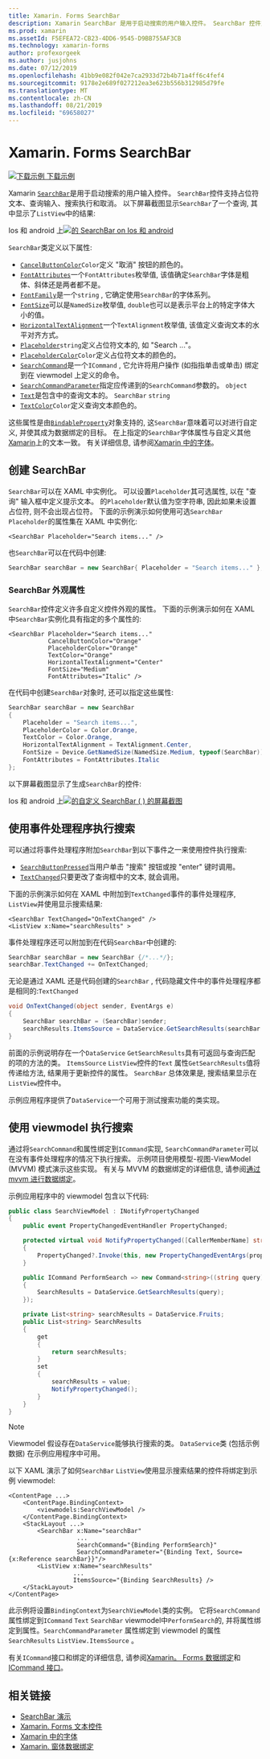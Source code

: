 ```yaml
---
title: Xamarin. Forms SearchBar
description: Xamarin SearchBar 是用于启动搜索的用户输入控件。 SearchBar 控件支持占位符文本、查询输入、执行和取消。 本文介绍如何使用 XAML 和代码中的 SearchBar。
ms.prod: xamarin
ms.assetId: F5EFEA72-CB23-4DD6-9545-D9BB755AF3CB
ms.technology: xamarin-forms
author: profexorgeek
ms.author: jusjohns
ms.date: 07/12/2019
ms.openlocfilehash: 41bb9e082f042e7ca2933d72b4b71a4ff6c4fef4
ms.sourcegitcommit: 9178e2e689f027212ea3e623b556b312985d79fe
ms.translationtype: MT
ms.contentlocale: zh-CN
ms.lasthandoff: 08/21/2019
ms.locfileid: "69658027"
---
```

# <a name="xamarinforms-searchbar"></a>Xamarin. Forms SearchBar

[![下载示例](~/media/shared/download.png) 下载示例](https://docs.microsoft.com/samples/xamarin/xamarin-forms-samples/userinterface-searchbardemos/)

Xamarin [`SearchBar`](xref:Xamarin.Forms.SearchBar)是用于启动搜索的用户输入控件。 `SearchBar`控件支持占位符文本、查询输入、搜索执行和取消。 以下屏幕截图显示`SearchBar`了一个查询, 其中显示了`ListView`中的结果:

Ios 和 android 上[![的 SearchBar on Ios 和 android](searchbar-images/device-searchbars-cropped.png "SearchBar") ](searchbar-images/device-searchbars.png#lightbox "IOS 和 Android 上的 SearchBar")

`SearchBar`类定义以下属性:

* [`CancelButtonColor`](xref:Xamarin.Forms.SearchBar.CancelButtonColor)`Color`定义 "取消" 按钮的颜色的。
* [`FontAttributes`](xref:Xamarin.Forms.SearchBar.FontAttributes)一个`FontAttributes`枚举值, 该值确定`SearchBar`字体是粗体、斜体还是两者都不是。
* [`FontFamily`](xref:Xamarin.Forms.SearchBar.FontFamily)是一个`string` , 它确定使用`SearchBar`的字体系列。
* [`FontSize`](xref:Xamarin.Forms.SearchBar.FontSize)可以是`NamedSize`枚举值, `double`也可以是表示平台上的特定字体大小的值。
* [`HorizontalTextAlignment`](xref:Xamarin.Forms.SearchBar.HorizontalTextAlignment)一个`TextAlignment`枚举值, 该值定义查询文本的水平对齐方式。
* [`Placeholder`](xref:Xamarin.Forms.SearchBar.Placeholder)`string`定义占位符文本的, 如 "Search ..."。
* [`PlaceholderColor`](xref:Xamarin.Forms.SearchBar.PlaceholderColor)`Color`定义占位符文本的颜色的。
* [`SearchCommand`](xref:Xamarin.Forms.SearchBar.SearchCommand)是一个`ICommand` , 它允许将用户操作 (如指指单击或单击) 绑定到在 viewmodel 上定义的命令。
* [`SearchCommandParameter`](xref:Xamarin.Forms.SearchBar.SearchCommandParameter)指定应传递到的`SearchCommand`参数的。 `object`
* [`Text`](xref:Xamarin.Forms.SearchBar.Text)是包含中的查询文本的。 `SearchBar` `string`
* [`TextColor`](xref:Xamarin.Forms.SearchBar.TextColor)`Color`定义查询文本颜色的。

这些属性是由[`BindableProperty`](xref:Xamarin.Forms.BindableProperty)对象支持的, 这`SearchBar`意味着可以对进行自定义, 并使其成为数据绑定的目标。 在上指定的`SearchBar`字体属性与自定义其他[Xamarin](~/xamarin-forms/user-interface/text/index.md)上的文本一致。 有关详细信息, 请参阅[Xamarin 中的字体](~/xamarin-forms/user-interface/text/fonts.md)。

## <a name="create-a-searchbar"></a>创建 SearchBar

`SearchBar`可以在 XAML 中实例化。 可以设置`Placeholder`其可选属性, 以在 "查询" 输入框中定义提示文本。 的`Placeholder`默认值为空字符串, 因此如果未设置占位符, 则不会出现占位符。 下面的示例演示如何使用可选`SearchBar` `Placeholder`的属性集在 XAML 中实例化:

```xaml
<SearchBar Placeholder="Search items..." />
```

也`SearchBar`可以在代码中创建:

```csharp
SearchBar searchBar = new SearchBar{ Placeholder = "Search items..." };
```

### <a name="searchbar-appearance-properties"></a>SearchBar 外观属性

`SearchBar`控件定义许多自定义控件外观的属性。 下面的示例演示如何在 XAML 中`SearchBar`实例化具有指定的多个属性的:

```xaml
<SearchBar Placeholder="Search items..."
           CancelButtonColor="Orange"
           PlaceholderColor="Orange"
           TextColor="Orange"
           HorizontalTextAlignment="Center"
           FontSize="Medium"
           FontAttributes="Italic" />
```

在代码中创建`SearchBar`对象时, 还可以指定这些属性:

```csharp
SearchBar searchBar = new SearchBar
{
    Placeholder = "Search items...",
    PlaceholderColor = Color.Orange,
    TextColor = Color.Orange,
    HorizontalTextAlignment = TextAlignment.Center,
    FontSize = Device.GetNamedSize(NamedSize.Medium, typeof(SearchBar)),
    FontAttributes = FontAttributes.Italic
};
```

以下屏幕截图显示了生成`SearchBar`的控件:

Ios 和 android 上[![的自定义 SearchBar (](searchbar-images/device-searchbars-styled-cropped.png "ios 和 android 自定义 SearchBar") ) 的屏幕截图](searchbar-images/device-searchbars-styled.png#lightbox "IOS 和 Android 上的自定义 SearchBar")

## <a name="perform-a-search-with-event-handlers"></a>使用事件处理程序执行搜索

可以通过将事件处理程序附加`SearchBar`到以下事件之一来使用控件执行搜索:

* [`SearchButtonPressed`](xref:Xamarin.Forms.SearchBar.SearchButtonPressed)当用户单击 "搜索" 按钮或按 "enter" 键时调用。
* [`TextChanged`](xref:Xamarin.Forms.SearchBar.TextChanged)只要更改了查询框中的文本, 就会调用。

下面的示例演示如何在 XAML 中附加到`TextChanged`事件的事件处理程序, `ListView`并使用显示搜索结果:

```xaml
<SearchBar TextChanged="OnTextChanged" />
<ListView x:Name="searchResults" >
```

事件处理程序还可以附加到在代码`SearchBar`中创建的:

```csharp
SearchBar searchBar = new SearchBar {/*...*/};
searchBar.TextChanged += OnTextChanged;
```

无论是通过 XAML 还是代码创建的`SearchBar` , 代码隐藏文件中的事件处理程序都是相同的:`TextChanged`

```csharp
void OnTextChanged(object sender, EventArgs e)
{
    SearchBar searchBar = (SearchBar)sender;
    searchResults.ItemsSource = DataService.GetSearchResults(searchBar.Text);
}
```

前面的示例说明存在一个`DataService` `GetSearchResults`具有可返回与查询匹配的项的方法的类。 `ItemsSource` `ListView`控件的`Text` 属性`GetSearchResults`值将传递给方法, 结果用于更新控件的属性。 `SearchBar` 总体效果是, 搜索结果显示在`ListView`控件中。

示例应用程序提供了`DataService`一个可用于测试搜索功能的类实现。

## <a name="perform-a-search-using-a-viewmodel"></a>使用 viewmodel 执行搜索

通过将`SearchCommand`和属性绑定到`ICommand`实现, `SearchCommandParameter`可以在没有事件处理程序的情况下执行搜索。 示例项目使用模型-视图-ViewModel (MVVM) 模式演示这些实现。 有关与 MVVM 的数据绑定的详细信息, 请参阅[通过 mvvm 进行数据绑定](~/xamarin-forms/xaml/xaml-basics/data-bindings-to-mvvm.md)。

示例应用程序中的 viewmodel 包含以下代码:

```csharp
public class SearchViewModel : INotifyPropertyChanged
{
    public event PropertyChangedEventHandler PropertyChanged;

    protected virtual void NotifyPropertyChanged([CallerMemberName] string propertyName = "")
    {
        PropertyChanged?.Invoke(this, new PropertyChangedEventArgs(propertyName));
    }

    public ICommand PerformSearch => new Command<string>((string query) =>
    {
        SearchResults = DataService.GetSearchResults(query);
    });

    private List<string> searchResults = DataService.Fruits;
    public List<string> SearchResults
    {
        get
        {
            return searchResults;
        }
        set
        {
            searchResults = value;
            NotifyPropertyChanged();
        }
    }
}
```

> [!NOTE]
> Viewmodel 假设存在`DataService`能够执行搜索的类。 `DataService`类 (包括示例数据) 在示例应用程序中可用。

以下 XAML 演示了如何`SearchBar` `ListView`使用显示搜索结果的控件将绑定到示例 viewmodel:

```xaml
<ContentPage ...>
    <ContentPage.BindingContext>
        <viewmodels:SearchViewModel />
    </ContentPage.BindingContext>
    <StackLayout ...>
        <SearchBar x:Name="searchBar"
                   ...
                   SearchCommand="{Binding PerformSearch}"
                   SearchCommandParameter="{Binding Text, Source={x:Reference searchBar}}"/>
        <ListView x:Name="searchResults"
                  ...
                  ItemsSource="{Binding SearchResults} />
    </StackLayout>
</ContentPage>
```

此示例将设置`BindingContext`为`SearchViewModel`类的实例。 它将`SearchCommand`属性绑定到`ICommand` `Text` `SearchBar` viewmodel中`PerformSearch`的, 并将属性绑定到属性。`SearchCommandParameter` 属性绑定到 viewmodel 的属性`SearchResults` `ListView.ItemsSource` 。

有关`ICommand`接口和绑定的详细信息, 请参阅[Xamarin。 Forms 数据绑定](~/xamarin-forms/app-fundamentals/data-binding/index.md)和[ICommand 接口](~/xamarin-forms/app-fundamentals/data-binding/commanding.md)。

## <a name="related-links"></a>相关链接

* [SearchBar 演示](https://docs.microsoft.com/samples/xamarin/xamarin-forms-samples/userinterface-searchbardemos/)
* [Xamarin. Forms 文本控件](~/xamarin-forms/user-interface/text/index.md)
* [Xamarin 中的字体](~/xamarin-forms/user-interface/text/fonts.md)
* [Xamarin. 窗体数据绑定](~/xamarin-forms/app-fundamentals/data-binding/index.md)
